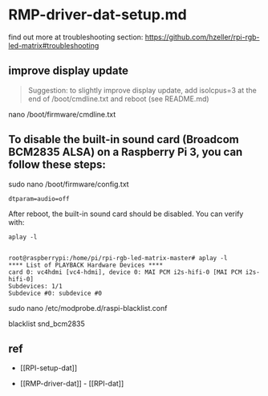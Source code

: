 
# RMP-driver-dat-setup.md

find out more at troubleshooting section: https://github.com/hzeller/rpi-rgb-led-matrix#troubleshooting





## improve display update 


> Suggestion: to slightly improve display update, add
> 	isolcpus=3
> at the end of /boot/cmdline.txt and reboot (see README.md)

nano /boot/firmware/cmdline.txt


## To disable the built-in sound card (Broadcom BCM2835 ALSA) on a Raspberry Pi 3, you can follow these steps:


sudo nano /boot/firmware/config.txt

    dtparam=audio=off

After reboot, the built-in sound card should be disabled. You can verify with:

    aplay -l


    root@raspberrypi:/home/pi/rpi-rgb-led-matrix-master# aplay -l
    **** List of PLAYBACK Hardware Devices ****
    card 0: vc4hdmi [vc4-hdmi], device 0: MAI PCM i2s-hifi-0 [MAI PCM i2s-hifi-0]
    Subdevices: 1/1
    Subdevice #0: subdevice #0

sudo nano /etc/modprobe.d/raspi-blacklist.conf

blacklist snd_bcm2835




## ref 

- [[RPI-setup-dat]]

- [[RMP-driver-dat]] - [[RPI-dat]]
